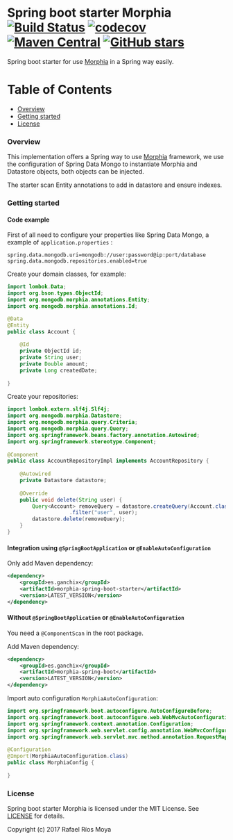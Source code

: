 # Spring boot starter Morphia [![Build Status](https://travis-ci.org/ganchix/morphia-spring-boot-starter.svg?branch=master)](https://travis-ci.org/ganchix/morphia-spring-boot-starter) [![codecov](https://codecov.io/gh/ganchix/morphia-spring-boot-starter/branch/master/graph/badge.svg)](https://codecov.io/gh/ganchix/morphia-spring-boot-starter) [![Maven Central](https://maven-badges.herokuapp.com/maven-central/es.ganchix/morphia-spring-boot-parent/badge.svg?style=plastic)](https://maven-badges.herokuapp.com/maven-central/es.ganchix/morphia-spring-boot-parent) [![GitHub stars](https://img.shields.io/github/stars/badges/shields.svg?style=social&label=Star)](https://github.com/ganchix/morphia-spring-boot-starter)

Spring boot starter for use [Morphia](https://mongodb.github.io/morphia/) in a Spring way easily.

# Table of Contents
 
- [Overview](#overview)
- [Getting started](#getting-started)
- [License](#license)


### Overview

This implementation offers a Spring way to use [Morphia](https://mongodb.github.io/morphia/) framework, 
we use the configuration of Spring Data Mongo to instantiate Morphia and Datastore objects, both objects can be 
injected.

The starter scan Entity annotations to add in datastore and ensure indexes.


### Getting started
#### Code example

First of all need to configure your properties like Spring Data Mongo, a example of `application.properties` :

```
spring.data.mongodb.uri=mongodb://user:password@ip:port/database
spring.data.mongodb.repositories.enabled=true
```

Create your domain classes, for example:

```java
import lombok.Data;
import org.bson.types.ObjectId;
import org.mongodb.morphia.annotations.Entity;
import org.mongodb.morphia.annotations.Id;

@Data
@Entity
public class Account {
    
    @Id
    private ObjectId id;
    private String user;
    private Double amount;
    private Long createdDate;
    
}
```

Create your repositories:

```java
import lombok.extern.slf4j.Slf4j;
import org.mongodb.morphia.Datastore;
import org.mongodb.morphia.query.Criteria;
import org.mongodb.morphia.query.Query;
import org.springframework.beans.factory.annotation.Autowired;
import org.springframework.stereotype.Component;
    
@Component
public class AccountRepositoryImpl implements AccountRepository {
    
    @Autowired
    private Datastore datastore;
    
    @Override
    public void delete(String user) {
        Query<Account> removeQuery = datastore.createQuery(Account.class)
                    .filter("user", user);
        datastore.delete(removeQuery);
    }
}
```


#### Integration using `@SpringBootApplication` or `@EnableAutoConfiguration` 

Only add Maven dependency:

```xml
<dependency>
    <groupId>es.ganchix</groupId>
    <artifactId>morphia-spring-boot-starter</artifactId>
    <version>LATEST_VERSION</version>
</dependency>

```

#### Without `@SpringBootApplication` or `@EnableAutoConfiguration` 

You need a `@ComponentScan` in the root package.

Add Maven dependency:

```xml
<dependency>
    <groupId>es.ganchix</groupId>
    <artifactId>morphia-spring-boot</artifactId>
    <version>LATEST_VERSION</version>
</dependency>

```

Import auto configuration `MorphiaAutoConfiguration`:

```java
import org.springframework.boot.autoconfigure.AutoConfigureBefore;
import org.springframework.boot.autoconfigure.web.WebMvcAutoConfiguration;
import org.springframework.context.annotation.Configuration;
import org.springframework.web.servlet.config.annotation.WebMvcConfigurationSupport;
import org.springframework.web.servlet.mvc.method.annotation.RequestMappingHandlerMapping;
 
@Configuration
@Import(MorphiaAutoConfiguration.class)
public class MorphiaConfig {
    
}
```


### License

Spring boot starter Morphia is licensed under the MIT License. See [LICENSE](LICENSE.md) for details.

Copyright (c) 2017 Rafael Ríos Moya